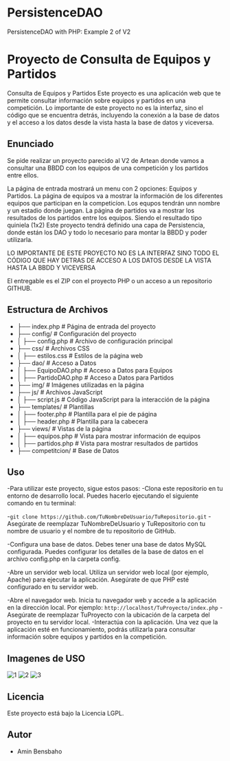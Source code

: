 # PersistenceDAO
PersistenceDAO with PHP: Example 2 of V2
# Proyecto de Consulta de Equipos y Partidos

Consulta de Equipos y Partidos
Este proyecto es una aplicación web que te permite consultar información sobre equipos y partidos en una competición. Lo importante de este proyecto no es la interfaz, sino el código que se encuentra detrás, incluyendo la conexión a la base de datos y el acceso a los datos desde la vista hasta la base de datos y viceversa.

## Enunciado

Se pide realizar un proyecto parecido al V2 de Artean donde vamos a consultar una BBDD con los equipos de una competición y los partidos entre ellos.

La página de entrada mostrará un menu con 2 opciones: Equipos y Partidos.
La página de equipos va a mostrar la información de los diferentes equipos que participan en la competicíon. Los equpos tendrán unn nombre y un estadio donde juegan.
La página de partidos va a mostrar los resultados de los partidos entre los equipos. Siendo el resultado tipo quiniela (1x2)
Este proyecto tendrá definido una capa de Persistencia, donde están los DAO y todo lo necesario para montar la BBDD y poder utilizarla.

LO IMPORTANTE DE ESTE PROYECTO NO ES LA INTERFAZ SINO TODO EL CÓDIGO QUE HAY DETRAS DE ACCESO A LOS DATOS DESDE LA VISTA HASTA LA BBDD Y VICEVERSA

El entregable es el ZIP con el proyecto PHP o un acceso a un repositorio GITHUB.

## Estructura de Archivos

- ├── index.php                   # Página de entrada del proyecto
- ├── config/                     # Configuración del proyecto
- │   ├── config.php              # Archivo de configuración principal
- ├── css/                        # Archivos CSS
- │   ├── estilos.css              # Estilos de la página web
- ├── dao/                        # Acceso a Datos
- │   ├── EquipoDAO.php            # Acceso a Datos para Equipos
- │   ├── PartidoDAO.php           # Acceso a Datos para Partidos
- ├── img/                        # Imágenes utilizadas en la página
- ├── js/                         # Archivos JavaScript
- │   ├── script.js                # Código JavaScript para la interacción de la página
- ├── templates/                   # Plantillas
- │   ├── footer.php               # Plantilla para el pie de página
- │   ├── header.php               # Plantilla para la cabecera
- ├── views/                       # Vistas de la página
- │   ├── equipos.php              # Vista para mostrar información de equipos
- │   ├── partidos.php             # Vista para mostrar resultados de partidos
- ├── competitcion/                # Base de Datos
## Uso
-Para utilizar este proyecto, sigue estos pasos:
-Clona este repositorio en tu entorno de desarrollo local. Puedes hacerlo ejecutando el siguiente comando en tu terminal:

-```git clone https://github.com/TuNombreDeUsuario/TuRepositorio.git```
-Asegúrate de reemplazar TuNombreDeUsuario y TuRepositorio con tu nombre de usuario y el nombre de tu repositorio de GitHub.

-Configura una base de datos. Debes tener una base de datos MySQL configurada. Puedes configurar los detalles de la base de datos en el archivo config.php en la carpeta config.

-Abre un servidor web local. Utiliza un servidor web local (por ejemplo, Apache) para ejecutar la aplicación. Asegúrate de que PHP esté configurado en tu servidor web.

-Abre el navegador web. Inicia tu navegador web y accede a la aplicación en la dirección local. Por ejemplo:
```http://localhost/TuProyecto/index.php```
-Asegúrate de reemplazar TuProyecto con la ubicación de la carpeta del proyecto en tu servidor local.
-Interactúa con la aplicación. Una vez que la aplicación esté en funcionamiento, podrás utilizarla para consultar información sobre equipos y partidos en la competición.

## Imagenes de USO
![1](https://github.com/xxSTUX/PersistenceDAO/assets/59065393/cbf8d694-1679-47d2-83c6-5cc24fd9a452)
![2](https://github.com/xxSTUX/PersistenceDAO/assets/59065393/12b2a7e8-60a1-4f0d-aa68-e132cad27700)
![3](https://github.com/xxSTUX/PersistenceDAO/assets/59065393/a4f8e7a8-4daf-4f9b-a199-3b8f778f0d68)



## Licencia

Este proyecto está bajo la Licencia LGPL.

## Autor

- Amin Bensbaho
